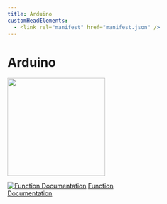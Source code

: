 ```yaml
---
title: Arduino
customHeadElements:
  - <link rel="manifest" href="manifest.json" />
---
```


<div className='docs_title'>
  <h1>Arduino</h1>
</div>

<div className='level2_main_image'>

  <img src="/img/CDPL/Arduino_Logo.svg" width="220px"/>

</div>

<div className='column_3_images'>

<div className='level_image_column'>

  <!-- [![What is Arduino?](/img/CDPL/what-is-icon.png)](/docs/CoDronePro_Lite/Arduino/What-is-Arduino)
  [What is Arduino?](/docs/CoDronePro_Lite/Arduino/What-is-Arduino)   -->

  <!-- [![Setup and Installation](/img/CDPL/set-up.png)](/docs/CoDronePro_Lite/Arduino/Setup-and-Installation)
  [Setup and Installation](/docs/CoDronePro_Lite/Arduino/Setup-and-Installation) -->

  <!-- [![Update Library](/img/CDPL/python-update-icon.png)](/docs/CoDronePro_Lite/Arduino/Update-Library)
  [Update Library](/docs/CoDronePro_Lite/Arduino/Update-Library) -->


</div>

</div>

<div className='column_2_images'>

<div className='level_image_column'>

  [![Function Documentation](/img/CDPL/doc-app.png)](/docs/CoDronePro_Lite/Arduino/Function-Documentation)
  [Function<br />Documentation](/docs/CoDronePro_Lite/Arduino/Function-Documentation)

  <!-- [![Arduino Changelog](/img/CDPL/doc-app.png)](/docs/CoDronePro_Lite/Arduino/Arduino-Changelog)
  [Arduino Changelog](/docs/CoDronePro_Lite/Arduino/Arduino-Changelog) -->

</div>

<div id='blank'></div>

</div>